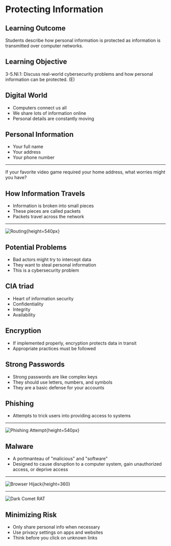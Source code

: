 # Protecting Information

## Learning Outcome

Students describe how
personal information is protected as information
is transmitted over computer networks.

## Learning Objective

3-5.NI.1: Discuss real-world cybersecurity
problems and how personal information can be
protected. (E)

## Digital World

- Computers connect us all
- We share lots of information online
- Personal details are constantly moving

## Personal Information

- Your full name
- Your address
- Your phone number
    
---

If your favorite video game required your home address, what worries might you have?

## How Information Travels

- Information is broken into small pieces
- These pieces are called packets
- Packets travel across the network

---

![Routing](https://upload.wikimedia.org/wikipedia/commons/f/f6/Packet_Switching.gif){height=540px}

## Potential Problems

- Bad actors might try to intercept data
- They want to steal personal information
- This is a cybersecurity problem

## CIA triad

- Heart of information security
- Confidentiality
- Integrity
- Availability

## Encryption

- If implemented properly, encryption protects data in transit
- Appropriate practices must be followed

## Strong Passwords

- Strong passwords are like complex keys
- They should use letters, numbers, and symbols
- They are a basic defense for your accounts

## Phishing

- Attempts to trick users into providing access to systems

---

![Phishing Attempt](https://upload.wikimedia.org/wikipedia/commons/d/d9/Example_bank_phishing_email.svg){height=540px}

## Malware

- A portmanteau of "malicious" and "software"
- Designed to cause disruption to a computer system, gain unauthorized access, or deprive access

---

![Browser Hijack](https://upload.wikimedia.org/wikipedia/commons/9/97/Conduit_Search_Screenshot.jpg){height=360}

---

![Dark Comet RAT](https://upload.wikimedia.org/wikipedia/commons/2/2c/DarkComet2.png)

## Minimizing Risk

- Only share personal info when necessary
- Use privacy settings on apps and websites
- Think before you click on unknown links

